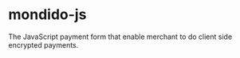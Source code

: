mondido-js
==========

The JavaScript payment form that enable merchant to do client side encrypted payments.
